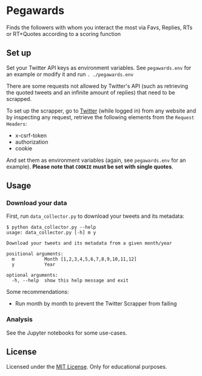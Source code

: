 # Pegawards
Finds the followers with whom you interact the most via Favs, Replies, RTs or RT+Quotes according to a scoring function

## Set up

Set your Twitter API keys as environment variables. See `pegawards.env` for an example or modify it and run `. ./pegawards.env`

There are some requests not allowed by Twitter's API (such as retrieving the quoted tweets and an infinite amount of replies) that need to be scrapped.

To set up the scrapper, go to [Twitter](www.twitter.com) (while logged in) from any website and by inspecting any request, retrieve the following elements from the `Request Headers`:

* x-csrf-token
* authorization
* cookie

And set them as environment variables (again, see `pegawards.env` for an example). **Please note that `COOKIE` must be set with single quotes**.

## Usage

### Download your data

First, run `data_collector.py` to download your tweets and its metadata:

````
$ python data_collector.py --help
usage: data_collector.py [-h] m y

Download your tweets and its metadata from a given month/year

positional arguments:
  m           Month [1,2,3,4,5,6,7,8,9,10,11,12]
  y           Year

optional arguments:
  -h, --help  show this help message and exit
````

Some recommendations:

* Run month by month to prevent the Twitter Scrapper from failing

### Analysis

See the Jupyter notebooks for some use-cases.

## License

Licensed under the [MIT License](https://github.com/peguerosdc/pegawards/blob/master/LICENSE). Only for educational purposes.